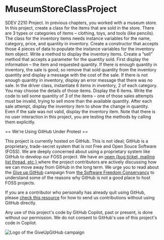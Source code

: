# MuseumStoreClassProject
SDEV 2210 Project. In previous chapters, you worked with a museum store. In this project, create a class for the items that are sold in the store. There are 3 types or categories of items – clothing, toys, and tools (like pencils). The class for the inventory items needs instance variables for the name, category, price, and quantity in inventory. Create a constructor that accepts those 4 pieces of data to populate the instance variables for the inventory item object. Write a method to display the inventory items. Create a “sell” method that accepts a parameter for the quantity sold. First display the information – the item and requested quantity. If there is enough quantity in inventory, the sale is good, so remove that sold quantity from the inventory quantity and display a message with the cost of the sale. If there is not enough quantity in inventory, display an error message that there was no sale.  In the driver class, instantiate 6 items in inventory, 2 of each category. You may choose the details of those items. Display the 6 items. Write the code to sell some quantity of 3 of the items – one of those sales attempts must be invalid, trying to sell more than the available quantity. After each sale attempt, display the inventory item to show the change in quantity. Even if the sale was not valid, display the inventory item.  Note that there is no user interaction in this project, you are testing the methods by calling them explicitly.


== We're Using GitHub Under Protest ==

This project is currently hosted on GitHub.  This is not ideal; GitHub is a
proprietary, trade-secret system that is not Free and Open Souce Software
(FOSS).  We are deeply concerned about using a proprietary system like GitHub
to develop our FOSS project.  We have an
[open {bug ticket, mailing list thread, etc.} ](INSERT_LINK) where the
project contributors are actively discussing how we can move away from GitHub
in the long term.  We urge you to read about the
[Give up GitHub](https://GiveUpGitHub.org) campaign from
[the Software Freedom Conservancy](https://sfconservancy.org) to understand
some of the reasons why GitHub is not a good place to host FOSS projects.

If you are a contributor who personally has already quit using GitHub, please
[check this resource](INSERT_LINK) for how to send us contributions without
using GitHub directly.

Any use of this project's code by GitHub Copilot, past or present, is done
without our permission.  We do not consent to GitHub's use of this project's
code in Copilot.

![Logo of the GiveUpGitHub campaign](https://sfconservancy.org/img/GiveUpGitHub.png)
